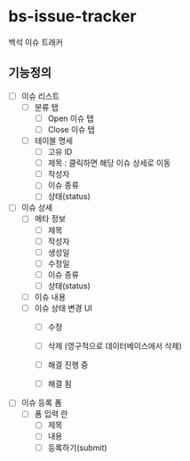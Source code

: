 # bs-issue-tracker
백석 이슈 트래커

## 기능정의
* [ ] 이슈 리스트
  * [ ] 분류 탭
    * [ ] Open 이슈 탭
    * [ ] Close 이슈 탭
  *[ ] 테이블 명세
    * [ ] 고유 ID
    * [ ] 제목 : 클릭하면 해당 이슈 상세로 이동
    * [ ] 작성자
    * [ ] 이슈 종류
    * [ ] 상태(status)

* [ ] 이슈 상세
  * [ ] 메타 정보
    * [ ] 제목
    * [ ] 작성자
    * [ ] 생성일
    * [ ] 수정일
    * [ ] 이슈 종류
    * [ ] 상태(status)
  * [ ] 이슈 내용 
  * [ ] 이슈 상태 변경 UI
    * [ ] 수정
    * [ ] 삭제 (영구적으로 데이터베이스에서 삭제)
    * [ ] 해결 진행 중
    * [ ] 해결 됨


* [ ] 이슈 등록 폼
  * [ ] 폼 입력 란
    * [ ] 제목
    * [ ] 내용
    * [ ] 등록하기(submit)